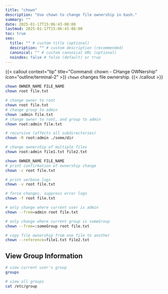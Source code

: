 ```yaml
---
title: "chown"
description: "Use chown to change file ownership in bash."
summary: ""
date: 2025-01-17T15:06:43-08:00
lastmod: 2025-01-17T15:06:43-08:00
toc: true
seo:
  title: "" # custom title (optional)
  description: "" # custom description (recommended)
  canonical: "" # custom canonical URL (optional)
  noindex: false # false (default) or true
---
```


{{< callout context="tip" title="Command: chown - CHange OWNership" icon="outline/terminal-2" >}}
`chown` changes file ownership.
{{< /callout >}}

```bash { title="Basic usage of chown" }
chown OWNER_NAME FILE_NAME
chown root file.txt
```

```bash
# change owner to root
chown root file.txt
# change group to admin
chown :admin file.txt
# change owner to root, and group to admin
chown root:admin file.txt

# recursive (affects all subdirectories)
chown -R root:admin ./some/dir

# change ownership of multiple files
chown root:admin file1.txt file2.txt
```

```bash { title="Common flags for chown" }
chown OWNER_NAME FILE_NAME
# print confirmation of ownership change
chown -c root file.txt

# print verbose logs
chown -v root file.txt

# force changes, suppress error logs
chown -f root file.txt

# only change where current user is admin
chown --from=admin root file.txt

# only change where current group is someGroup
chown --from=:someGroup root file.txt

# copy file ownership from one file to another
chown --reference=file1.txt file2.txt
```

## View Group Information

```bash { title="View all groups" }
# view current user's group
groups

# view all groups
cat /etc/group
```
